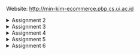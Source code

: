 Website: http://min-kim-ecommerce.pbp.cs.ui.ac.id

<details>
<summary>Assignment 2</summary>

1; My application is about sharing notes of many subjects in all grades by selling them online. First of all, I created a directory and enabled the virtual environment. Then created a Django project. After creating, on the settings.py file of the Django project, I added the PWS deployment URL to the ALLOWED_HOSTS field. Then I ran a command to create a new application with the name main. In settings.py file inside the project directory, I added 'main' to the INSTALLED_APPS so that the application is registered to the project. Next step is build a html file, added a section to put my name and class. Then I modified the models.py file so that it has a model with name Products, and its attributes, name, price, subject, description. After modifying the file, I ran the command to create model migrations. Next is to connect views with templates. Open the views.py file in main application file, then add the import lines 'from django.shortcuts import render.' The render function is used to render HTML views using the data.
Then create a urls.py file in main directory to manage the URL routing related to the application. Add an URL route in the project's urls.py to connect it to the main view. 

2; 


<img width="256" alt="Screenshot 2024-09-11 at 12 51 18 AM" src="https://github.com/user-attachments/assets/3ca7f5ff-bf49-434e-9cdb-bd0af15d9a7c">

The urls.py, maps the URL request to appropriate view function. It acts like a router, directing the request based on the URL pattern. The views.py(View Layer) processes the request. It handles the data, and prepare the data to be rendered. The models.py is interacted with the view. Models.py represents the data structure and handles database queries. Once the view has necessary data, it renders the html template. It presents the data to the client using Django's tmeplating engine using the html file.

3; Git is used to track changes in source code during development. It also enables multiple developers to work together on non-linear development. 

4; I think Django is used as the starting point because it's very easy to learn and allow us to quickly implement any web in code. 

5; Djangdo model is called an ORM (Object Relational Mapper) as Django web framework includes a default ORM that interacts with data from various relational databses. Django model is a SQL database; used for creating, deleting, updating, or any other actions that relates to databases. The ORM enables users to interact with databses using high-level object-oriented APIs rather than writing SQL queries directly. 
</details>

<details>
<summary>Assignment 3</summary>

Data delivery is important in implementing a platform because it ensures an efficient and secure transfer of data between the service and the users. Fast data delivery allows companies to monitor and optimize their operations in real-time. If something goes wrong, they can take immediate actions to correct it. It also supports both the platform's functionality and user experience.
***
I personally think JSON is better because JSON gives easier view on the code. JSON is more popular because it is more compact and easier to read and write. It can be easily loaded in JavaScript, and it allows a simple documentation and is more flexible. Additionally, because of its simpler structure, JSON has a smaller file size and allows faster data transmission.
***
Functional usage of is_valid is to check if the submitted form data meets all the validation criteria defined for each field in the form. If the form data is invalid, it displays an error message. It is required because it ensures that data stored are in valid form. This is important because if there is invalid data in the database, it can lead to vulnerabilities in the database.
***
CSFR_token is needed when creating a form in Django because it provides protection against Cross-Site Request Forgery (CSRF) attaks. It is a type of attack in which malicious user tricks another user's browser into making unwanted requests to web application where user is authenticated.

When user submits a form, Django will check the token to ensure the request is coming from the correct source. Without it, a third-party website could create and send request to the application. Django also uses the token to make sure that the user submitting the form is the same user who loaded the page. 
***
In this assignment, the main thing was to implement a form input data and display the entries on HTML.

I created a new file to create the structure of the form that can receive new data entry for notes. Then, I edited the views.py in the main directory. I imported the required imports and the model being used in the application. I wrote a new function so that it produces a form that can be added to data entry for notes automatically when data is submitted from the form. Then in the show_main function, Product.objects.all() is added to retrieve all objects in Product objects stored in the database. 

Next is to return data in xml and json format. In the views.py file in main directory, I imported the HttpResponse and Serializer. Then created a new function that receives parameter request, with the name show_xml and show_json. A variable with name data is created inside the functions to store the result of the query of all data in entry. Then add a return function as an HttpResponse that contains a serialised data result and content_type, one in xml and another in JSON. Finally, in the urls.py file, import the function I created just now, then add URL path to urlpatterns variable to access the functions. 

To return data based on an ID in XML and JSON format, first thing to do is initialize a new model field in the application model named id. Run makemigrations and migrate to save changes in model. Similar to returning data in xml and json format, create a two functions with name show_xml_by_id and show_json_by_id. These functions take in parameter request and id. Inside these functions create a variable that stores the result of data with the specific ID that exists in the entry. Then add a return function as an HttpResponse that contains the serialised data result as JSON and XML (separate for each function) and content_type with value 'application/xml' for XML and 'application/json' for JSON. After this step, I opened the urls.py file and imported the functions created, and added URL path to urlpatterns in urls.py file to finish the assignment. 
***
XML
<img width="1392" alt="Screenshot 2024-09-16 at 11 41 20 PM" src="https://github.com/user-attachments/assets/a6f4c2d3-ebdc-4b11-8487-dc1a0fb4013e">

JSON
<img width="1392" alt="Screenshot 2024-09-16 at 11 41 33 PM" src="https://github.com/user-attachments/assets/7ff18fff-d7c4-4a98-9808-b2cef5f8400b">

JSON by ID
<img width="1392" alt="Screenshot 2024-09-16 at 11 41 57 PM" src="https://github.com/user-attachments/assets/d4fadfb6-a5e5-43e4-bb72-16b5e130d84e">

XML by ID
<img width="1392" alt="Screenshot 2024-09-16 at 11 42 03 PM" src="https://github.com/user-attachments/assets/99576f95-26d4-4ad3-b4e4-c827b38df01a">
</details>

<details>
<summary>Assignment 4</summary>
  
#### What is the difference between HttpResponseRedirect() and redirect()?
For HttpResponseRedirect, the first argument can only be a url, however for redirect, it retuns a HttpResponseRedirect that can accept model, view, or url as it's 'to' argument. 

#### Explain how the MoodEntry model is linked with User!
MoodEntry model is linked with the User model using the foreign key. This creates a one-to-many relationship where each mood entry belongs to single user, but each user can have many entries. 
```
user = models.ForeignKey(User, on_delete=models.CASCADE)
```
This line of code connects MoodEntry to a User. ```ForeignKey(User)``` creates a relationship between the models. ```on_delete=models.CASCADE``` ensures that if an user is deleted, all their associated MoodEntry objects are also deleted. 

#### What is the difference between authentication and authorization, and what happens when a user logs in? Explain how Django implements these two concepts.
Authentication verifies the identity of a user or a service to ensure they're who they claim to be. It involves checking credentials, such as usernames, biometric information, and passwords. Authorization determines the access rights to a user or a system. It determines what an authenticated user is allowed to do. 

Authentication is implemented by initiating Django's ```form = AuthenticationForm(data=request.POST)```. The system validates credentials and if the form is valid (user's credentials are correct), ```get_user()``` method will retrieve the User object for the authenticated user. Authorization is implemented by the decorator ```@login_required(login_url='/login')```. It will allow the only authenticated users to access the view. If the user is not authenticated, the user will be redirected to the login page.

#### How does Django remember logged-in users? Explain other uses of cookies and whether all cookies are safe to use.
Django remembers logged_in users using sessions and cookies. When a user logs in, Django creates a session and assigns a session ID which is stored in the browser cookie. When user makes a request, session ID cookie is sent back to the server, allowing Django to identify the user without the need to log in again. 

Other uses of cookies include remembering user preferences, tracking user as he/she navigate the website, and to enable the use of e-commerce facilities. 

Not all cookies are safe. Cookies can be stolen or copied from the user, which could either reveal information in the cookies or allow the attacker to edit the contents of the cookies and impersonate the user. 

#### Explain how did you implement the checklist step-by-step
1. #### Implement registration forms
   First thing to do is importing UserCreationForm which simplifies creating registration forms in the web app. Add ```register``` function to views.py to generate the registration form and create a user account when the form data is submitted.
```def register(request):
    form = UserCreationForm()

    if request.method == "POST":
        form = UserCreationForm(request.POST)
        if form.is_valid():
            form.save()
            messages.success(request, 'Your account has been successfully created!')
            return redirect('main:login')
    context = {'form':form}
    return render(request, 'register.html', context)
```
  Then, I created a new HTML file named ```register.html``` and add the URL to urlpatterns to access the imported function. 
```
{% extends 'base.html' %} {% block meta %}
<title>Register</title>
{% endblock meta %} {% block content %}

<div class="login">
  <h1>Register</h1>

  <form method="POST">
    {% csrf_token %}
    <table>
      {{ form.as_table }}
      <tr>
        <td></td>
        <td><input type="submit" name="submit" value="Register" /></td>
      </tr>
    </table>
  </form>

  {% if messages %}
  <ul>
    {% for message in messages %}
    <li>{{ message }}</li>
    {% endfor %}
  </ul>
  {% endif %}
</div>

{% endblock content %}
```
```
urlpatterns = [
     ...
     path('register/', register, name='register'),
 ]
```

2. #### Implement login function
  Import authenticate, login and AuthenticationForm, HttpResponseRedirect, reverse, and datetime in views.py. Then add a ```login_user``` function to authenticate users trying to log in. In the login_user, a cookie, named last_login is set to track when the user is last logged in. Modify the show_main function and add the snippet ```'last_login': request.COOKIES['last_login']```. 
```
def login_user(request):
   if request.method == 'POST':
      form = AuthenticationForm(data=request.POST)

      if form.is_valid():
        user = form.get_user()
        login(request, user)
        response = HttpResponseRedirect(reverse("main:show_main"))
        response.set_cookie('last_login', str(datetime.datetime.now()))
        return response

   else:
      form = AuthenticationForm(request)
   context = {'form': form}
   return render(request, 'login.html', context)
```
```
...
context = {
        'name' : request.user.username,
        'class': 'KKI',
        'notes_entries' : notes_entries,
        'last_login' : request.COOKIES['last_login'],
    }
...
```
  Create a new HTML file named ```login.html``` and fill it with the following code:
```{% extends 'base.html' %}

{% block meta %}
<title>Login</title>
{% endblock meta %}

{% block content %}
<div class="login">
  <h1>Login</h1>

  <form method="POST" action="">
    {% csrf_token %}
    <table>
      {{ form.as_table }}
      <tr>
        <td></td>
        <td><input class="btn login_btn" type="submit" value="Login" /></td>
      </tr>
    </table>
  </form>

  {% if messages %}
  <ul>
    {% for message in messages %}
    <li>{{ message }}</li>
    {% endfor %}
  </ul>
  {% endif %} Don't have an account yet?
  <a href="{% url 'main:register' %}">Register Now</a>
</div>

{% endblock content %}
```
  Then import the function in urls.py, and add the URL path to ```urlpatterns` to access the function. 
```urlpatterns = [
   ...
   path('login/', login_user, name='login'),
]
```

3. #### Implement Logout Function
  First, import logout in views.py and add a logout_user function to implement the logout mechanism. ```response.delete_cookie('last_login')``` deletes the last_login cookie when user logs out. 
```
def logout_user(request):
    logout(request)
    response = HttpResponseRedirect(reverse('main:login'))
    response.delete_cookie('last_login')
    return response
```
  Open main.html file and add this code after the hyperlink tag for "Add New Note Entry." Then in urls.py, import the logout_user function and add the URL path to urlpatterns.
```<a href="{% url 'main:logout' %}">
    <button>Logout</button>
</a>
<h5>Last login session: {{ last_login }}</h5>
```
```urlpatterns = [
   ...
   path('logout/', logout_user, name='logout'),
]
```

4. #### Restrict Access to Main Page
   In views.py, import login_required import and add the code snippet above the show_main function, so that the main page can be accessed only by the authenticated users.
```
@login_required(login_url='/login')
```

5. #### Connect Product model to User model
In models.py, import the model User. Then add in Product model:
```class Product(models.Model):
    user = models.ForeignKey(User, on_delete=models.CASCADE)
...
```
This will connect the models through a relationship so that each Product has associatiation with the user. Then reopen views.py and modify the code in create_note_entry function:
```
def create_note_entry(request):
    form = NotesEntryForm(request.POST or None)

    if form.is_valid() and request.method == "POST":
        note_entry = form.save(commit=False)
        note_entry.user = request.user
        note_entry.save()
        return redirect('main:show_main')

    context = {'form': form}
    return render(request, "create_note_entry.html", context)
```
Then change the value of note_entries in show_main function so that it displays Product objects associated with the logged-in user.
```
def show_main(request):
    notes_entries = Product.objects.filter(user=request.user)
...
```

</details>

<details>
<summary>Assignment 5</summary>

####  If there are multiple CSS selectors for an HTML element, explain the priority order of these CSS selectors!
Priority in CSS selection goes in the order: inline styles, IDs, classes/pseudo-classes/attribute selectors, then elements and pseudo-elements. The priority matters when an element has more than one CSS rules that apply to the element. The selector with the highest priority will override the rules that are below its' priority level. Inline style has the highest priority because it is directly written on the element. 

#### Why does responsive design become an important concept in web application development? Give examples of applications that have and have not implemented responsive design!
Responsive web design is essential firstly because it minimizes the amount of data and code that needs to be loaded, by loading only the necessary resources needed. It also lowers the maintenance since only one website will be used, as that website will adapt and customize its layout accordingly to the device. Additionally, it makes the website user-friendly and may also increase the website's ranking in the search engine as responsive web design can increase website dwell time. Applications that have implemented responsive design include social media platforms (Facebook, Instagram, LinkedIn), email clients(Gmail), video streaming website (Netflix, Youtube), and many more. Applications that have not implemented responsive designs are more of older software applications, and specialized tools like CAD software and video editing softwares. 

#### Explain the differences between margin, border, and padding, and how to implement these three things!
Margin is the space outside of element's border, while padding is a space inside the element's border. Border wraps around the padding and content of the element.
Margin controls the outside space of an element, padding controls the inside spce of the element and border forms a line around the element. Below are implementations of margin, border, and padding.

1. Margin
```p {
  margin-top: 100px;
  margin-bottom: 100px;
  margin-right: 100px;
  margin-left: 100px;
  }
```
```
p {
  margin: 100px 100px 100px 100px;
}
```

2. Border (multiple styles of borders)
```
p.dotted {border-style: dotted;}
p.dashed {border-style: dashed;}
p.solid {border-style: solid;}
p.double {border-style: double;}
p.groove {border-style: groove;}
p.ridge {border-style: ridge;}
p.inset {border-style: inset;}
p.outset {border-style: outset;}
p.none {border-style: none;}
p.hidden {border-style: hidden;}
p.mix {border-style: dotted dashed solid double;}
```

3. Padding
```
div {
  padding-top: 50px;
  padding-right: 30px;
  padding-bottom: 50px;
  padding-left: 80px;
}
```
```
div {
  padding: 50px 30px 50px 80px;
}
```

#### Explain the concepts of flex box and grid layout along with their uses!
Flexbox allows developers to create a flexible grid layout, by allocating and aligning space among items. Flexbox is used one-dimensional layout. It is used arrange rows or columns with equal spacing and create flexible navigation bars. On the other hand, grid layout is used for two-dimensional layout with rows and columns. Grid enables developers to develop complex and responsive strategies that are easy to maintain and manage. Grid can be used to create navigation menus with different levels and design a card-based layout with precise control over item placement. 

#### Explain how you implemented the checklist above step-by-step
1. #### Implement "Edit Entry" feature
To add an 'edit entry' feature, create a new function ```edit_entry``` that takes parameters request and id in ```views.py```. Then fill the following function with this code.
```
def edit_entry(request, id):
    note = Product.objects.get(pk = id)

    form = NotesEntryForm(request.POST or None, instance = note)

    if form.is_valid() and request.method == "POST":
        # Save form and return to home page
        form.save()
        return HttpResponseRedirect(reverse('main:show_main'))

    context = {'form': form}
    return render(request, "edit_entry.html", context)
```
Then import the ```edit_entry``` function in ```urls.py```. Next, create a new html page named ```edit_entry.html``` to ```main/templates``` to make a page just for editing the entry. 
```
{% extends 'base.html' %}
{% load static %}
{% block content %}
{% include 'navbar.html' %}

<h1>Edit Entry</h1>

<form method="POST">
    {% csrf_token %}
    <table>
        {{ form.as_table }}
        <tr>
            <td></td>
            <td>
                <button type="submit" class="mt-4 bg-teal-600 text-white font-bold py-2 px-4 rounded-lg transition duration-300">
                    Edit Note Entry
                </button>
            </td>
        </tr>
    </table>
</form>

{% endblock %}
```
Add a URL path to ```urlpatterns``` to access the function
```
...
path('edit-entry/<uuid:id>', edit_entry, name='edit_entry'),
...
```
In ```main.html```, add the code snippet so that the main page will display the edit button on each data.
```
<tr>
    ...
    <td>
        <a href="{% url 'main:edit_entry' note_entry.pk %}">
            <button>
                Edit
            </button>
        </a>
    </td>
</tr>
```

2. #### Implement "Delete Entry" feature
To implement a 'delete entry' feature, create a new function named ```delete_entry``` that takes in parameters request and id. Then fill the function with this code:
```
def delete_entry(request, id):
    note = Product.objects.get(pk = id)
    note.delete()
    return HttpResponseRedirect(reverse('main:show_main'))
```
Import the function created in ```urls.py``` and add a URL path to ```urlspattern``` to access the function.
```
path('delete/<uuid:id>', delete_entry, name='delete_entry'),
```
Make changes in ```main.html``` to display the delete button for each product. Place the code below the code for 'edit' button.
```
<td>
        <a href="{% url 'main:delete_entry' note_entry.pk %}">
            <button>
                Delete
            </button>
        </a>
    </td>
```

3. #### Implement a navigation bar
Create a new HTML file named ```navbar.html``` inside the ```templates/``` folder in the root directory. Then fill it out with the code to get the desired result. My file looks like this:
```
<nav style="background-color: rgb(35, 144, 144);", class="shadow-lg fixed top-0 left-0 z-40 w-screen">
    <div class="max-w-7xl mx-auto px-4 sm:px-6 lg:px-8">
      <div class="flex items-center justify-between h-16">
        <div class="flex items-center">
          <h1 class="text-2xl font-bold font-serif text-center text-white">Study Together with Notes</h1>
        </div>
        <div class="hidden md:flex items-center">
          {% if user.is_authenticated %}
            <span class="font-mono text-white mr-4">{{ user.username }}</span>
            <a href="{% url 'main:logout' %}" class="text-center bg-red-500 hover:bg-red-600 text-white font-bold py-2 px-4 rounded transition duration-300">
              Logout
            </a>
          {% else %}
            <a href="{% url 'main:login' %}" class="text-center bg-blue-500 hover:bg-blue-600 text-white font-bold py-2 px-4 rounded transition duration-300 mr-2">
              Login
            </a>
            <a href="{% url 'main:register' %}" class="text-center bg-green-500 hover:bg-green-600 text-white font-bold py-2 px-4 rounded transition duration-300">
              Register
            </a>
          {% endif %}
        </div>
        <div class="md:hidden flex items-center">
          <button class="mobile-menu-button">
            <svg class="w-6 h-6 text-white" fill="none" stroke-linecap="round" stroke-linejoin="round" stroke-width="2" viewBox="0 0 24 24" stroke="currentColor">
              <path d="M4 6h16M4 12h16M4 18h16"></path>
            </svg>
          </button>
        </div>
      </div>
    </div>
    <!-- Mobile menu -->
    <div class="mobile-menu hidden md:hidden  px-4 w-full md:max-w-full">
      <div class="pt-2 pb-3 space-y-1 mx-auto">
        {% if user.is_authenticated %}
          <span class="block text-gray-300 px-3 py-2">Welcome, {{ user.username }}</span>
          <a href="{% url 'main:logout' %}" class="block text-center bg-red-500 hover:bg-red-600 text-white font-bold py-2 px-4 rounded transition duration-300">
            Logout
          </a>
        {% else %}
          <a href="{% url 'main:login' %}" class="block text-center bg-blue-500 hover:bg-blue-600 text-white font-bold py-2 px-4 rounded transition duration-300 mb-2">
            Login
          </a>
          <a href="{% url 'main:register' %}" class="block text-center bg-green-500 hover:bg-green-600 text-white font-bold py-2 px-4 rounded transition duration-300">
            Register
          </a>
        {% endif %}
      </div>
    </div>
    <script>
      const btn = document.querySelector("button.mobile-menu-button");
      const menu = document.querySelector(".mobile-menu");
    
      btn.addEventListener("click", () => {
        menu.classList.toggle("hidden");
      });
    </script>
  </nav>
```
Don't forget to link the navbar to ```main.html```, ```create_note_entry.html```, and ```edit_entry.html``` by using the include tag after ```{% block content %}```
```
{% include 'navbar.html' %}
```

4. #### Configuring Static File and Styling Website
Modify ```settings.py``` so that MIDDLEWARE includes WhiteNoise middleware and configure the STATIC variables so that it looks like this:
```
...
MIDDLEWARE = [
    'django.middleware.security.SecurityMiddleware',
    'whitenoise.middleware.WhiteNoiseMiddleware',
    ...
]
...
```
```
STATIC_URL = '/static/'
if DEBUG:
    STATICFILES_DIRS = [
        BASE_DIR / 'static'
    ]
else:
    STATIC_ROOT = BASE_DIR / 'static'
```

To add styles to the application, first create a new directory ```/static/css``` in the root directory. Then create a ```global.css``` and link  ```global.css``` and Tailwind script to ```base.html```.
```
{% load static %}
<!DOCTYPE html>
<html lang="en">
  <head>
    {% block meta %}
      <meta charset="UTF-8" />
      <meta name="viewport" content="width=device-width, initial-scale=1.0" />
      <title>{% block title %}Study Together With Notes{% endblock title %}</title>
    {% endblock meta %}
  </head>
    <script src="https://cdn.tailwindcss.com"></script>
    <link rel="stylesheet" href="{% static 'css/global.css' %}"/>
  <body>
    {% block content %} 
    {% endblock content %}
  </body>
</html>
```
After this, modify and css rules to the HTML files in the application file so that it gives the desired website view. 

<details>
<summary>Styled HTML files</summary>
1. card_entry.html
  
```
<div class="relative break-inside-avoid">
   
    <!-- Note Entry Card -->
    <div style="background-color: rgb(174, 217, 217);", class="relative top-5 shadow-md mb-6 border-2 border-teal-600 transform rotate-0 hover:rotate-1 transition-transform duration-300">
  
      <!-- Card Header -->
      <div style="background-color: rgb(174, 217, 217);color: rgb(45, 45, 45);", class="p-4 border-b-2 border-teal-600">
        <div class="flex items-center justify-center mb-4">
          <i style="color:rgb(43, 30, 30)", class="fa fa-circle"></i>
        </div>
        <h3 class="font-bold text-center text-lg mb-2">{{ note_entry.subject }}</h3>
      </div>
  
      <!-- Card Body -->
      <div style="background-color: rgb(231, 244, 244);", class="p-4">
        <p class="font-semibold text-lg mb-2"></p>
        <p class="text-gray-600">{{ note_entry.description }}</p>

  
        <!-- Edit and Delete Icons (Aligned Flexbox) -->
        <div class="flex justify-end space-x-1 mt-4">
          <a href="{% url 'main:edit_entry' note_entry.pk %}" class="bg-yellow-500 hover:bg-yellow-600 text-white rounded-full p-2 transition duration-300 shadow-md">
            <svg xmlns="http://www.w3.org/2000/svg" class="h-6 w-6" viewBox="0 0 20 20" fill="currentColor">
              <path d="M13.586 3.586a2 2 0 112.828 2.828l-.793.793-2.828-2.828.793-.793zM11.379 5.793L3 14.172V17h2.828l8.38-8.379-2.83-2.828z" />
            </svg>
          </a>
          <a href="{% url 'main:delete_entry' note_entry.pk %}" class="bg-red-500 hover:bg-red-600 text-white rounded-full p-2 transition duration-300 shadow-md">
            <svg xmlns="http://www.w3.org/2000/svg" class="h-6 w-6" viewBox="0 0 20 20" fill="currentColor">
              <path fill-rule="evenodd" d="M9 2a1 1 0 00-.894.553L7.382 4H4a1 1 0 000 2v10a2 2 0 002 2h8a2 2 0 002-2V6a1 1 0 100-2h-3.382l-.724-1.447A1 1 0 0011 2H9zM7 8a1 1 0 012 0v6a1 1 0 11-2 0V8zm5-1a1 1 0 00-1 1v6a1 1 0 102 0V8a1 1 0 00-1-1z" clip-rule="evenodd" />
            </svg>
          </a>
        </div>
      </div>
    </div>
  </div>
```

2. card_info.html
```
<div style="background-color:rgb(76, 157, 157); border-color: rgb(45, 117, 117);", class="rounded-xl overflow-hidden border-2">
    <div class="p-4 animate-shine">
      <h5 class="text-lg font-semibold underline font-serif text-white">User Information</h5>
      <p class="text-white">Name: {{ name }}</p>
      <p class="text-white">Class: {{ class }}</p>
    </div>
</div>
```

3. create_note_entry.html
```
{% extends 'base.html' %}
{% load static %}
{% block meta %}
<title>Create Entry</title>
{% endblock meta %}

{% block content %}
{% include 'navbar.html' %}

<div class="flex flex-col min-h-screen bg-gray-100">
  <div class="container mx-auto px-4 py-8 mt-16 max-w-xl">
    <h1 class="text-3xl font-bold text-center mb-8 text-black">Create Note Entry</h1>
  
    <div class="bg-white shadow-md rounded-lg p-6 form-style">
      <form method="POST" class="space-y-6">
        {% csrf_token %}
        {% for field in form %}
          <div class="flex flex-col">
            <label for="{{ field.id_for_label }}" class="mb-2 font-semibold text-gray-700">
              {{ field.label }}
            </label>
            <div class="w-full">
              {{ field }}
            </div>
            {% if field.help_text %}
              <p class="mt-1 text-sm text-gray-500">{{ field.help_text }}</p>
            {% endif %}
            {% for error in field.errors %}
              <p class="mt-1 text-sm text-red-600">{{ error }}</p>
            {% endfor %}
          </div>
        {% endfor %}
        <div class="flex justify-center mt-6">
          <button type="submit" class="bg-indigo-600 text-white font-semibold px-6 py-3 rounded-lg hover:bg-indigo-700 transition duration-300 ease-in-out w-full">
            Create Note Entry
          </button>
        </div>
      </form>
    </div>
  </div>
</div>

{% endblock %}
```

4. edit_entry.html
```
{% extends 'base.html' %}
{% load static %}
{% block content %}
{% include 'navbar.html' %}

<h1>Edit Entry</h1>

<form method="POST">
    {% csrf_token %}
    <table>
        {{ form.as_table }}
        <tr>
            <td></td>
            <td>
                <button type="submit" class="mt-4 bg-teal-600 text-white font-bold py-2 px-4 rounded-lg transition duration-300">
                    Edit Note Entry
                </button>
            </td>
        </tr>
    </table>
</form>

{% endblock %}
```

5. login.html
```
{% extends 'base.html' %}

{% block meta %}
<title>Login</title>
{% endblock meta %}

{% block content %}
<div class="min-h-screen flex items-center justify-center w-screen bg-gray-100 py-12 px-4 sm:px-6 lg:px-8">
  <div class="max-w-md w-full space-y-8">
    <div>
      <h2 class="mt-6 text-center text-black text-3xl font-extrabold text-gray-900">
        Login to your account
      </h2>
    </div>
    <form class="mt-8 space-y-6" method="POST" action="">
      {% csrf_token %}
      <input type="hidden" name="remember" value="true">
      <div class="rounded-md shadow-sm -space-y-px">
        <div>
          <label for="username" class="sr-only">Username</label>
          <input id="username" name="username" type="text" required class="appearance-none rounded-none relative block w-full px-3 py-2 border border-gray-300 placeholder-gray-500 text-gray-900 rounded-t-md focus:outline-none focus:ring-gray-500 focus:border-gray-500 focus:z-10 sm:text-sm" placeholder="Username">
        </div>
        <div>
          <label for="password" class="sr-only">Password</label>
          <input id="password" name="password" type="password" required class="appearance-none rounded-none relative block w-full px-3 py-2 border border-gray-300 placeholder-gray-500 text-gray-900 rounded-b-md focus:outline-none focus:ring-gray-500 focus:border-gray-500 focus:z-10 sm:text-sm" placeholder="Password">
        </div>
      </div>

      <div>
        <button type="submit" class="group relative w-full flex justify-center py-2 px-4 border border-transparent text-sm font-medium rounded-md text-white bg-gray-600 hover:bg-gray-700 focus:outline-none focus:ring-2 focus:ring-offset-2 focus:ring-indigo-500">
          Sign in
        </button>
      </div>
    </form>

    {% if messages %}
    <div class="mt-4">
      {% for message in messages %}
      {% if message.tags == "success" %}
            <div class="bg-green-100 border border-green-400 text-green-700 px-4 py-3 rounded relative" role="alert">
                <span class="block sm:inline">{{ message }}</span>
            </div>
        {% elif message.tags == "error" %}
            <div class="bg-red-100 border border-red-400 text-red-700 px-4 py-3 rounded relative" role="alert">
                <span class="block sm:inline">{{ message }}</span>
            </div>
        {% else %}
            <div class="bg-blue-100 border border-blue-400 text-blue-700 px-4 py-3 rounded relative" role="alert">
                <span class="block sm:inline">{{ message }}</span>
            </div>
        {% endif %}
      {% endfor %}
    </div>
    {% endif %}

    <div class="text-center mt-4">
      <p class="text-sm text-black">
        Don't have an account yet?
        <a href="{% url 'main:register' %}" class="font-medium text-red-400 hover:text-red-600">
          Register Now
        </a>
      </p>
    </div>
  </div>
</div>
{% endblock content %}
```

6. main.html
```
{% extends 'base.html' %}
{% load static %}
{% block meta %}

<title>Study Together with Notes</title>
{% endblock meta %}
{% block content %}
{% include 'navbar.html' %}
<link rel="stylesheet" href="https://cdnjs.cloudflare.com/ajax/libs/font-awesome/4.7.0/css/font-awesome.min.css">
<div class="overflow-x-hidden px-4 md:px-8 pb-8 pt-24 min-h-screen bg-gray-100 flex flex-col">
  <div class="p-2 mb-6 relative">
    <div class="relative grid grid-cols-1 z-30 md:grid-cols-2 gap-8">
      {% include "card_info.html" with title='Name' value=name %}
    </div>
    <p class="mt-6 border-b-2 border-gray-400"></p>
    <p class="mt-2 border-b-2 border-gray-400"></p>
  <div class="flex justify-end mt-6 mb-6">
        <a href="{% url 'main:create_note_entry' %}" style="background-color: rgb(136, 195, 193);", class="text-white font-bold py-2 px-4 rounded-lg transition duration-300 ease-in-out transform hover:-translate-y-1 hover:scale-105"> 
          <i class="fa fa-plus mr-2"></i> Add New Note Entry
        </a>
    </div>
    
    {% if not notes_entries %}
    <div class="flex flex-col items-center justify-center min-h-[24rem] p-6">
        <img src="{% static 'image/no-data.png' %}" alt="No Data Entered" class="w-32 h-32 mb-4"/>
        <p class="text-center text-gray-600 mt-4">There is no note entries in this page</p>
    </div>
    {% else %}
    <div class="columns-1 sm:columns-2 lg:columns-3 gap-6 space-y-6 w-full">
        {% for note_entry in notes_entries %}
            {% include 'card_entry.html' with note_entry=note_entry %}
        {% endfor %}
    </div>
    </div>
    <p class="mt-6 border-b-2 border-gray-400"></p>
    <p class="mt-2 border-b-2 border-gray-400"></p>
    <div class="mt-5 px-3 mb-4">
      <h1 class="text-gray-600 text-left">Last Login: {{last_login}}</h1>
    </div>
    {% endif %}

</div>
{% endblock content %}
```

7. register.html
```
{% extends 'base.html' %}

{% block meta %}
<title>Register</title>
{% endblock meta %}

{% block content %}
<div class="min-h-screen flex items-center justify-center bg-gray-100 py-12 px-4 sm:px-6 lg:px-8">
  <div class="max-w-md w-full space-y-8 form-style">
    <div>
      <h2 class="mt-6 text-center text-3xl font-extrabold text-black">
        Create your account
      </h2>
    </div>
    <form class="mt-8 space-y-6" method="POST">
      {% csrf_token %}
      <input type="hidden" name="remember" value="true">
      <div class="rounded-md shadow-sm -space-y-px">
        {% for field in form %}
          <div class="{% if not forloop.first %}mt-4{% endif %}">
            <label for="{{ field.id_for_label }}" class="mb-2 font-semibold text-black">
              {{ field.label }}
            </label>
            <div class="relative">
              {{ field }}
              <div class="absolute inset-y-0 right-0 pr-3 flex items-center pointer-events-none">
                {% if field.errors %}
                  <svg class="h-5 w-5 text-red-500" fill="currentColor" viewBox="0 0 20 20">
                    <path fill-rule="evenodd" d="M18 10a8 8 0 11-16 0 8 8 0 0116 0zm-7 4a1 1 0 11-2 0 1 1 0 012 0zm-1-9a1 1 0 00-1 1v4a1 1 0 102 0V6a1 1 0 00-1-1z" clip-rule="evenodd" />
                  </svg>
                {% endif %}
              </div>
            </div>
            {% if field.errors %}
              {% for error in field.errors %}
                <p class="mt-1 text-sm text-red-600">{{ error }}</p>
              {% endfor %}
            {% endif %}
          </div>
        {% endfor %}
      </div>

      <div>
        <button type="submit" class="group relative w-full flex justify-center py-2 px-4 border border-transparent text-sm font-medium rounded-md text-white bg-gray-600 hover:bg-gray-700 focus:outline-none focus:ring-2 focus:ring-offset-2 focus:ring-indigo-500">
          Register
        </button>
      </div>
    </form>

    {% if messages %}
    <div class="mt-4">
      {% for message in messages %}
      <div class="bg-red-100 border border-red-400 text-red-700 px-4 py-3 rounded relative" role="alert">
        <span class="block sm:inline">{{ message }}</span>
      </div>
      {% endfor %}
    </div>
    {% endif %}

    <div class="text-center mt-4">
      <p class="text-sm text-black">
        Already have an account?
        <a href="{% url 'main:login' %}" class="font-medium text-blue-400 hover:text-blue-500">
          Login here
        </a>
      </p>
    </div>
  </div>
</div>
{% endblock content %}
```
</details>
</details>

<details>
<summary>Assignment 6</summary>
  
#### Explain the benefits of using JavaScript in developing web applications!
One of the biggest benefits of using JavaScript is enhanced security it offers for client-side applications. With its security, developers can ensure the protection of user data and sensitive information from malicious attacks. Since JavaScript is an inherently fast language, it can be used to build high-performance applications that can handle complex calculations and operations. Its ability to execute code on the client side also makes it faster than server-side languages, reducing the time required for data transfer. It also reduces server load and overhead, as it allows for the code to be executed and data to be processed on the user's device rather than on the server. This also reduces the strain on servers, making them more efficient and cost-effective. 

#### Explain why we need to use await when we call fetch()! What would happen if we don't use await?
Fetch() function is used to make network requests and returns a Promise. When await is used, it allows for synchronous operation. The system tells JavaScript to wait until the Promise returned by fetch() is resolved or rejected before proceeding to the next line of code. If we do not use await, Javascript won't wait for Promise to be returned before proceeding to the next line of code. We would be working with the Promise object instead of the result of the fetch. 

#### Why do we need to use the csrf_exempt decorator on the view used for AJAX POST?
csrf_exempt is used to protect views that process POST requests to help prevent attackers from creating malicious forms that trick users into making unwanted changes. 

#### On this week's tutorial, the user input sanitization is done in the back-end as well. Why can't the sanitization be done just in the front-end?
Having sanitization just in the front-end can be bypassed by shooting directly at website's endpoints, using tools like Postman, since the front-end code runs on the user's browser. This means that users can modify and disable client-side validation, allowing malicious users to intercept and modify a request before reaching the application server. 

#### Explain how you implemented the checklist above step-by-step
</details>

